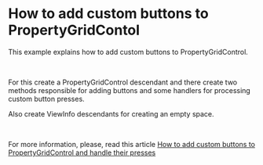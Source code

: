# How to add custom buttons to PropertyGridContol


<p>This example explains how to add custom buttons to PropertyGridControl.</p><br />
<p>For this create a PropertyGridControl descendant and there create two methods responsible for adding buttons and some handlers for processing custom button presses.</p><p>Also create ViewInfo descendants for creating an empty space. </p><br />
<p>For more information, please, read this article <a href="https://www.devexpress.com/Support/Center/p/KA18608">How to add custom buttons to PropertyGridControl and handle their presses</a></p>

<br/>


